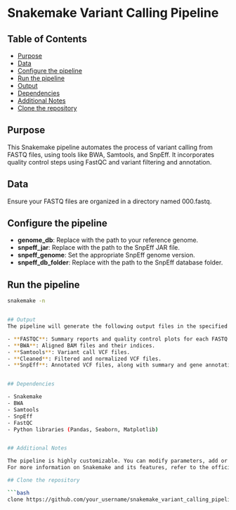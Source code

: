 # Snakemake Variant Calling Pipeline

## Table of Contents
- [Purpose](#Purpose)
- [Data](#Data)
- [Configure the pipeline](#Configurethepipeline)
- [Run the pipeline](#Runthepipeline)
- [Output](#Output)
- [Dependencies](#Dependencies)
- [Additional Notes](#AdditionalNotes)
- [Clone the repository](#Clonetherepository)


## Purpose

This Snakemake pipeline automates the process of variant calling from FASTQ files, using tools like BWA, Samtools, and SnpEff. It incorporates quality control steps using FastQC and variant filtering and annotation.


## Data

Ensure your FASTQ files are organized in a directory named 000.fastq.


## Configure the pipeline

- **genome_db**: Replace with the path to your reference genome.
- **snpeff_jar**: Replace with the path to the SnpEff JAR file.
- **snpeff_genome**: Set the appropriate SnpEff genome version.
- **snpeff_db_folder**: Replace with the path to the SnpEff database folder.


## Run the pipeline
```bash
snakemake -n


## Output
The pipeline will generate the following output files in the specified directories:

- **FASTQC**: Summary reports and quality control plots for each FASTQ file.
- **BWA**: Aligned BAM files and their indices.
- **Samtools**: Variant call VCF files.
- **Cleaned**: Filtered and normalized VCF files.
- **SnpEff**: Annotated VCF files, along with summary and gene annotation reports.


## Dependencies

- Snakemake
- BWA
- Samtools
- SnpEff
- FastQC
- Python libraries (Pandas, Seaborn, Matplotlib)


## Additional Notes

The pipeline is highly customizable. You can modify parameters, add or remove steps, and incorporate additional tools as needed.
For more information on Snakemake and its features, refer to the official documentation.

## Clone the repository

```bash
clone https://github.com/your_username/snakemake_variant_calling_pipeline
